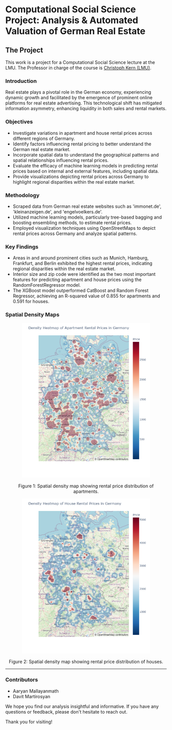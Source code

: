 # Computational Social Science Project: Analysis & Automated Valuation of German Real Estate
## The Project
This work is a project for a Computational Social Science lecture at the LMU. The Professor in charge of the course is [Christoph Kern (LMU)](https://www.stat.lmu.de/soda/en/team/contact-page/christoph-kern-11bd67d0.html).

### Introduction
Real estate plays a pivotal role in the German economy, experiencing dynamic growth and facilitated by the emergence of prominent online platforms for real estate advertising. This technological shift has mitigated information asymmetry, enhancing liquidity in both sales and rental markets.

### Objectives
- Investigate variations in apartment and house rental prices across different regions of Germany.
- Identify factors influencing rental pricing to better understand the German real estate market.
- Incorporate spatial data to understand the geographical patterns and spatial relationships influencing rental prices.
- Evaluate the efficacy of machine learning models in predicting rental prices based on internal and external features, including spatial data.
- Provide visualizations depicting rental prices across Germany to highlight regional disparities within the real estate market.

### Methodology
- Scraped data from German real estate websites such as 'immonet.de', 'kleinanzeigen.de', and 'engelvoelkers.de'.
- Utilized machine learning models, particularly tree-based bagging and boosting ensembling methods, to estimate rental prices.
- Employed visualization techniques using OpenStreetMaps to depict rental prices across Germany and analyze spatial patterns.

### Key Findings
- Areas in and around prominent cities such as Munich, Hamburg, Frankfurt, and Berlin exhibited the highest rental prices, indicating regional disparities within the real estate market.
- Interior size and zip code were identified as the two most important features for predicting apartment and house prices using the RandomForestRegressor model.
- The XGBoost model outperformed CatBoost and Random Forest Regressor, achieving an R-squared value of 0.855 for apartments and 0.591 for houses.

### Spatial Density Maps

<div style="text-align:center">
  <img src="Plots/apartheatmap.png" alt="Apartments Density Map" style="width:400px;">
  <p style="text-align:center;">Figure 1: Spatial density map showing rental price distribution of apartments.</p>
</div>

<div style="text-align:center">
  <img src="Plots/housesheatmap.png" alt="Houses Density Map" style="width:400px;">
  <p style="text-align:center;">Figure 2: Spatial density map showing rental price distribution of houses.</p>
</div>

-----

### Contributors
- Aaryan Mallayanmath
- Davit Martirosyan

We hope you find our analysis insightful and informative. If you have any questions or feedback, please don't hesitate to reach out.

Thank you for visiting!

